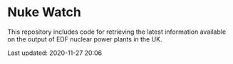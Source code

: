 # Nuke Watch

This repository includes code for retrieving the latest information available on the output of EDF nuclear power plants in the UK.

Last updated: 2020-11-27 20:06